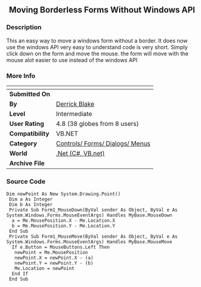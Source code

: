 ﻿<div align="center">

## Moving Borderless Forms Without Windows API


</div>

### Description

This an easy way to move a windows form without a border. It does now use the windows API very easy to understand code is very short. Simply click down on the form and move the mouse. the form will move with the mouse alot easier to use instead of the windows API
 
### More Info
 


<span>             |<span>
---                |---
**Submitted On**   |
**By**             |[Derrick Blake](https://github.com/Planet-Source-Code/PSCIndex/blob/master/ByAuthor/derrick-blake.md)
**Level**          |Intermediate
**User Rating**    |4.8 (38 globes from 8 users)
**Compatibility**  |VB\.NET
**Category**       |[Controls/ Forms/ Dialogs/ Menus](https://github.com/Planet-Source-Code/PSCIndex/blob/master/ByCategory/controls-forms-dialogs-menus__10-3.md)
**World**          |[\.Net \(C\#, VB\.net\)](https://github.com/Planet-Source-Code/PSCIndex/blob/master/ByWorld/net-c-vb-net.md)
**Archive File**   |[](https://github.com/Planet-Source-Code/derrick-blake-moving-borderless-forms-without-windows-api__10-490/archive/master.zip)





### Source Code

```
Dim newPoint As New System.Drawing.Point()
 Dim a As Integer
 Dim b As Integer
 Private Sub Form1_MouseDown(ByVal sender As Object, ByVal e As System.Windows.Forms.MouseEventArgs) Handles MyBase.MouseDown
  a = Me.MousePosition.X - Me.Location.X
  b = Me.MousePosition.Y - Me.Location.Y
 End Sub
 Private Sub Form1_MouseMove(ByVal sender As Object, ByVal e As System.Windows.Forms.MouseEventArgs) Handles MyBase.MouseMove
  If e.Button = MouseButtons.Left Then
   newPoint = Me.MousePosition
   newPoint.X = newPoint.X - (a)
   newPoint.Y = newPoint.Y - (b)
   Me.Location = newPoint
  End If
 End Sub
```

